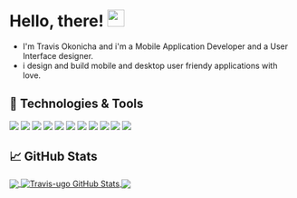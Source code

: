 <!-- - 👋 Hi, I’m @Travis-ugo
- 👀 I’m interested in everthing beautiful, Flutter, IOS Mobile dev, UI design, Football, Golf...
- 🌱 I’m currently learning Cards🌱🌱...
- 💞️ I’m looking to collaborate...
- 📫 How to reach me on Gmail : Okonicha.ugo@gmail.com , portfolio webapp : Trvis-ugo.web.app...

<!---
Travis-ugo/Travis-ugo is a ✨ special ✨ repository because its `README.md` (this file) appears on your GitHub profile.
You can click the Preview link to take a look at your changes.
--->


<!-- 
[![Header](https://raw.githubusercontent.com/MartinHeinz/MartinHeinz/master/readme_header.png "Header")](https://trvis-ugo.web.app/) -->

# Hello, there! <img src="https://raw.githubusercontent.com/MartinHeinz/MartinHeinz/master/wave.gif" width="30px">
- I'm Travis Okonicha and i'm a Mobile Application Developer and a User Interface designer.
- i design and build mobile and desktop user friendy applications with love.

<!-- 
## &#x270d; Blog & Writing -->
<!-- 
Apart from coding, I also maintain a blog - you can find my articles on my website at [martinheinz.dev](https://martinheinz.dev/) as well as on [Medium](https://medium.com/@martin.heinz) and [DEV.to](https://dev.to/martinheinz). -->

## 🔧 Technologies & Tools
![](https://img.shields.io/badge/OS-macOS-informational?style=flat&logo=apple&logoColor=Grey&color=808080)
![](https://img.shields.io/badge/IntelliJIDEA-000000.svg?style=for-the-badge&logo=intellij-idea&logoColor=white)
![](https://img.shields.io/badge/Editor-Visual_Studio_Code-informational?style=flat&logo=visual%20studio%20code&logoColor=cyan&color=0078D4)
![](https://img.shields.io/badge/Editor-Xcode-informational?style=flat&logo=Xcode&logoColor=cyan&color=0078D4)
![](https://img.shields.io/badge/Editor-Android_Studio-informational?style=flat&logo=android-studio&logoColor=cyan&color=3DDC84)
![](https://img.shields.io/badge/Code-Python-informational?style=flat&logo=python&logoColor=Green&color=2bbc8a)
![](https://img.shields.io/badge/Code-Dart-informational?style=flat&logo=Dart&logoColor=Aqua&color=87ceeb)
![](https://img.shields.io/badge/Code-Swift-informational?style=flat&logo=swift&logoColor=Orange&color=E5682D)
![](https://img.shields.io/badge/Tools-Flutter-informational?style=flat&logo=flutter&logoColor=Cyan&color=00FFFF)
![](https://img.shields.io/badge/Tools-firebase-informational?style=flat&logo=firebase&logoColor=Yellow&color=ffca28)
![](https://img.shields.io/badge/Tools-AWS-informational?style=flat&logo=aws&logoColor=white&color=2bbc8a)

## &#x1f4c8; GitHub Stats

<a href="https://github.com/Travis-ugo/Travis-ugo">
  <img align="center" src="https://github-readme-stats.vercel.app/api/top-langs/?username=Travis-ugo&hide=java,html,tex&title_color=ffffff&text_color=c9cacc&icon_color=2bbc8a&bg_color=1d1f21&langs_count=3" />
</a>
<a href="https://github.com/Travis-ugo/Travis-ugo">
  <img align="center" src="https://github-readme-stats.vercel.app/api?username=Travis-ugo_icons=true&line_height=27&count_private=true&title_color=ffffff&text_color=c9cacc&icon_color=2bbc8a&bg_color=1d1f21" alt="Travis-ugo GitHub Stats" />
</a>

<!-- <a href="https://github.com/MartinHeinz/python-project-blueprint">
  <img align="center" src="https://github-readme-stats.vercel.app/api/pin/?username=Travis-ugo&repo=python-project-blueprint&title_color=ffffff&text_color=c9cacc&icon_color=2bbc8a&bg_color=1d1f21" />
</a> -->


<a href="https://github.com/Travis-ugo/e-commerce">
  <img align="center" src="https://github-readme-stats.vercel.app/api/pin/?username=Travis-ugo&repo=go-project-blueprint&title_color=ffffff&text_color=c9cacc&icon_color=2bbc8a&bg_color=1d1f21" />
</a>    

<!-- links to social media icons -->

<!-- icons with padding -->

[1.1]: http://i.imgur.com/tXSoThF.png (twitter icon with padding)
[2.1]: http://i.imgur.com/0o48UoR.png (github icon with padding)

<!-- icons without padding -->

[1.2]: http://i.imgur.com/wWzX9uB.png (dribbble icon without padding)
[2.2]: http://i.imgur.com/9I6NRUm.png (github icon without padding)
[3.2]: https://raw.githubusercontent.com/MartinHeinz/MartinHeinz/master/linkedin-3-16.png (LinkedIn icon without padding)


<!-- links to your social media accounts -->

[1]: https://twitter.com/
[2]: https://github.com/Travis-ugo
[3]: https://www.linkedin.com/in/travis-okonicha-66a15b1b8/

